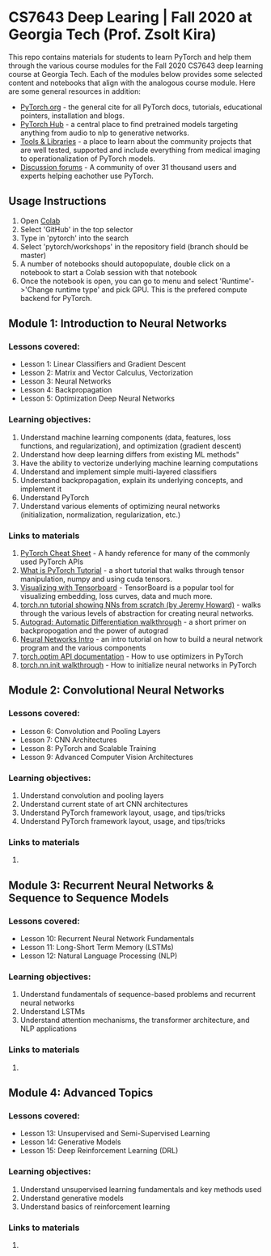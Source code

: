 # CS7643 Deep Learing | Fall 2020 at Georgia Tech (Prof. Zsolt Kira)

This repo contains materials for students to learn PyTorch and help them through the various course modules for the Fall 2020 CS7643 deep learning course at Georgia Tech. Each of the modules below provides some selected content and notebooks that align with the analogous course module. Here are some general resources in addition:
- [PyTorch.org](https://pytorch.org/) - the general cite for all PyTorch docs, tutorials, educational pointers, installation and blogs. 
- [PyTorch Hub](https://pytorch.org/hub/) - a central place to find pretrained models targeting anything from audio to nlp to generative networks.
- [Tools & Libraries](https://pytorch.org/ecosystem/) - a place to learn about the community projects that are well tested, supported and include everything from medical imaging to operationalization of PyTorch models.
- [Discussion forums](https://discuss.pytorch.org/) - A community of over 31 thousand users and experts helping eachother use PyTorch.


## Usage Instructions 
1. Open [Colab](https://colab.research.google.com/)
2. Select 'GitHub' in the top selector
3. Type in 'pytorch' into the search
4. Select 'pytorch/workshops' in the repository field (branch should be master)
5. A number of notebooks should autopopulate, double click on a notebook to start a Colab session with that notebook
6. Once the notebook is open, you can go to menu and select 'Runtime'->'Change runtime type' and pick GPU. This is the prefered compute backend for PyTorch.

## Module 1: Introduction to Neural Networks

### Lessons covered:
- Lesson 1: Linear Classifiers and Gradient Descent
- Lesson 2: Matrix and Vector Calculus, Vectorization
- Lesson 3: Neural Networks
- Lesson 4: Backpropagation
- Lesson 5: Optimization Deep Neural Networks

### Learning objectives:
1. Understand machine learning components (data, features, loss functions, and regularization), and optimization (gradient descent)
2. Understand how deep learning differs from existing ML methods"
3. Have the ability to vectorize underlying machine learning computations
4. Understand and implement simple multi-layered classifiers
5. Understand backpropagation, explain its underlying concepts, and implement it
6. Understand PyTorch
7. Understand various elements of optimizing neural networks (initialization, normalization, regularization, etc.)

### Links to materials

1. [PyTorch Cheat Sheet](https://pytorch.org/tutorials/beginner/ptcheat.html#pytorch-cheat-sheet) - A handy reference for many of the commonly used PyTorch APIs
2. [What is PyTorch Tutorial](https://pytorch.org/tutorials/beginner/blitz/tensor_tutorial.html#sphx-glr-beginner-blitz-tensor-tutorial-py) - a short tutorial that walks through tensor manipulation, numpy and using cuda tensors.
3. [Visualizing with Tensorboard](https://pytorch.org/tutorials/intermediate/tensorboard_tutorial.html) - TensorBoard is a popular tool for visualizing embedding, loss curves, data and much more. 
4. [torch.nn tutorial showing NNs from scratch (by Jeremy Howard)](https://pytorch.org/tutorials/beginner/nn_tutorial.html) - walks through the various levels of abstraction for creating neural networks.
5. [Autograd: Automatic Differentiation walkthrough](https://pytorch.org/tutorials/beginner/blitz/autograd_tutorial.html#sphx-glr-beginner-blitz-autograd-tutorial-py) - a short primer on backpropogation and the power of autograd
6. [Neural Networks Intro](https://pytorch.org/tutorials/beginner/blitz/neural_networks_tutorial.html#sphx-glr-beginner-blitz-neural-networks-tutorial-py) - an intro tutorial on how to build a neural network program and the various components
7. [torch.optim API documentation](https://pytorch.org/docs/stable/optim.html) - How to use optimizers in PyTorch
8. [torch.nn.init walkthrough](https://pytorch.org/docs/stable/nn.init.html) - How to initialize neural networks in PyTorch

## Module 2: Convolutional Neural Networks

### Lessons covered:
- Lesson 6: Convolution and Pooling Layers
- Lesson 7: CNN Architectures
- Lesson 8: PyTorch and Scalable Training
- Lesson 9: Advanced Computer Vision Architectures

### Learning objectives:
1. Understand convolution and pooling layers
2. Understand current state of art CNN architectures
3. Understand PyTorch framework layout, usage, and tips/tricks
4. Understand PyTorch framework layout, usage, and tips/tricks

### Links to materials
1. 


## Module 3: Recurrent Neural Networks & Sequence to Sequence Models

### Lessons covered:
- Lesson 10: Recurrent Neural Network Fundamentals
- Lesson 11: Long-Short Term Memory (LSTMs)
- Lesson 12: Natural Language Processing (NLP)

### Learning objectives:
1. Understand fundamentals of sequence-based problems and recurrent neural networks
2. Understand LSTMs
3. Understand attention mechanisms, the transformer architecture, and NLP applications

### Links to materials
1. 

## Module 4: Advanced Topics

### Lessons covered:
- Lesson 13: Unsupervised and Semi-Supervised Learning
- Lesson 14: Generative Models
- Lesson 15: Deep Reinforcement Learning (DRL)

### Learning objectives:
1. Understand unsupervised learning fundamentals and key methods used
2. Understand generative models
3. Understand basics of reinforcement learning

### Links to materials
1. 


